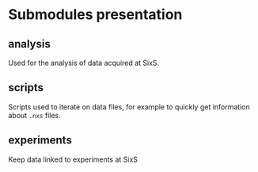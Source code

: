 # Submodules presentation

## analysis
Used for the analysis of data acquired at SixS.

## scripts
Scripts used to iterate on data files, for example to quickly get information about `.nxs` files.

## experiments
Keep data linked to experiments at SixS